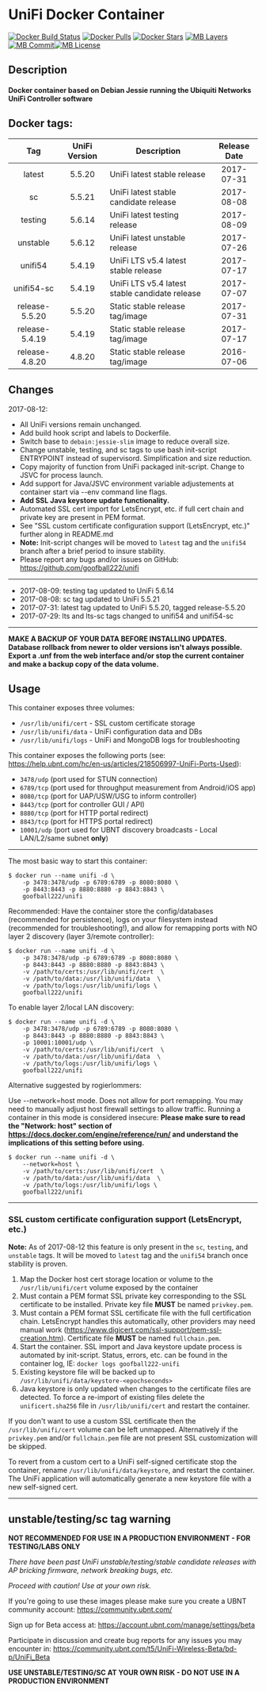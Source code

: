 # UniFi Docker Container

[![Docker Build Status](https://img.shields.io/docker/build/goofball222/unifi.svg)](https://hub.docker.com/r/goofball222/unifi/) [![Docker Pulls](https://img.shields.io/docker/pulls/goofball222/unifi.svg)](https://hub.docker.com/r/goofball222/unifi/) [![Docker Stars](https://img.shields.io/docker/stars/goofball222/unifi.svg)](https://hub.docker.com/r/goofball222/unifi/) [![MB Layers](https://images.microbadger.com/badges/image/goofball222/unifi.svg)](https://microbadger.com/images/goofball222/unifi) [![MB Commit](https://images.microbadger.com/badges/commit/goofball222/unifi.svg)](https://microbadger.com/images/goofball222/unifi)[![MB License](https://images.microbadger.com/badges/license/goofball222/unifi.svg)](https://microbadger.com/images/goofball222/unifi)

## Description

#### Docker container based on Debian Jessie running the Ubiquiti Networks UniFi Controller software

## Docker tags:
| Tag | UniFi Version | Description | Release Date |
| :---: | :---: | --- | :---: |
| latest | 5.5.20 | UniFi latest stable release | 2017-07-31 |
| sc | 5.5.21 | UniFi latest stable candidate release | 2017-08-08 |
| testing | 5.6.14 | UniFi latest testing release | 2017-08-09 |
| unstable | 5.6.12 | UniFi latest unstable release | 2017-07-26 |
| unifi54 | 5.4.19 | UniFi LTS v5.4 latest stable release | 2017-07-17 |
| unifi54-sc | 5.4.19 | UniFi LTS v5.4 latest stable candidate release | 2017-07-07 |
| release-5.5.20 | 5.5.20 | Static stable release tag/image | 2017-07-31 |
| release-5.4.19 | 5.4.19 | Static stable release tag/image | 2017-07-17 |
| release-4.8.20 | 4.8.20 | Static stable release tag/image | 2016-07-06 |

## Changes

2017-08-12:
* All UniFi versions remain unchanged.
* Add build hook script and labels to Dockerfile.
* Switch base to `debain:jessie-slim` image to reduce overall size.
* Change unstable, testing, and sc tags to use bash init-script ENTRYPOINT instead of supervisord. Simplification and size reduction.
* Copy majority of function from UniFi packaged init-script. Change to JSVC for process launch.
* Add support for Java/JSVC environment variable adjustements at container start via --env command line flags.
* **Add SSL Java keystore update functionality.**
* Automated SSL cert import for LetsEncrypt, etc. if full cert chain and private key are present in PEM format.
* See "SSL custom certificate configuration support (LetsEncrypt, etc.)" further along in README.md
* **Note:** Init-script changes will be moved to `latest` tag and the `unifi54` branch after a brief period to insure stability.
* Please report any bugs and/or issues on GitHub: https://github.com/goofball222/unifi

---

* 2017-08-09: testing tag updated to UniFi 5.6.14
* 2017-08-08: sc tag updated to UniFi 5.5.21
* 2017-07-31: latest tag updated to UniFi 5.5.20, tagged release-5.5.20
* 2017-07-29: lts and lts-sc tags changed to unifi54 and unifi54-sc

---

**MAKE A BACKUP OF YOUR DATA BEFORE INSTALLING UPDATES.**
**Database rollback from newer to older versions isn't always possible.**
**Export a .unf from the web interface and/or stop the current container and make a backup copy of the data volume.**


## Usage

This container exposes three volumes:
* `/usr/lib/unifi/cert` - SSL custom certificate storage
* `/usr/lib/unifi/data` - UniFi configuration data and DBs
* `/usr/lib/unifi/logs` - UniFi and MongoDB logs for troubleshooting

This container exposes the following ports (see: https://help.ubnt.com/hc/en-us/articles/218506997-UniFi-Ports-Used):
* `3478/udp` (port used for STUN connection)
* `6789/tcp` (port used for throughput measurement from Android/iOS app)
* `8080/tcp` (port for UAP/USW/USG to inform controller)
* `8443/tcp` (port for controller GUI / API)
* `8880/tcp` (port for HTTP portal redirect)
* `8843/tcp` (port for HTTPS portal redirect)
* `10001/udp` (port used for UBNT discovery broadcasts - Local LAN/L2/same subnet **only**)

---

The most basic way to start this container:

```
$ docker run --name unifi -d \
	-p 3478:3478/udp -p 6789:6789 -p 8080:8080 \
	-p 8443:8443 -p 8880:8880 -p 8843:8843 \
	goofball222/unifi
```


Recommended:
Have the container store the config/databases (recommended for persistence), logs on your filesystem instead (recommended for troubleshooting!), and allow for remapping ports with NO layer 2 discovery (layer 3/remote controller):

```
$ docker run --name unifi -d \
	-p 3478:3478/udp -p 6789:6789 -p 8080:8080 \
	-p 8443:8443 -p 8880:8880 -p 8843:8843 \
	-v /path/to/certs:/usr/lib/unifi/cert  \
	-v /path/to/data:/usr/lib/unifi/data  \
	-v /path/to/logs:/usr/lib/unifi/logs \
	goofball222/unifi
```


To enable layer 2/local LAN discovery:

```
$ docker run --name unifi -d \
	-p 3478:3478/udp -p 6789:6789 -p 8080:8080 \
	-p 8443:8443 -p 8880:8880 -p 8843:8843 \
	-p 10001:10001/udp \
	-v /path/to/certs:/usr/lib/unifi/cert  \
	-v /path/to/data:/usr/lib/unifi/data  \
	-v /path/to/logs:/usr/lib/unifi/logs \
	goofball222/unifi
```


Alternative suggested by rogierlommers: 

Use --network=host mode. Does not allow for port remapping. You may need to manually adjust host firewall settings to allow traffic. Running a container in this mode is considered insecure:
**Please make sure to read the "Network: host" section of https://docs.docker.com/engine/reference/run/ and understand the implications of this setting before using.**

```
$ docker run --name unifi -d \
	--network=host \
	-v /path/to/certs:/usr/lib/unifi/cert  \
	-v /path/to/data:/usr/lib/unifi/data  \
	-v /path/to/logs:/usr/lib/unifi/logs \
	goofball222/unifi
```


---

### SSL custom certificate configuration support (LetsEncrypt, etc.)

**Note:** As of 2017-08-12 this feature is only present in the `sc`, `testing`, and `unstable` tags. It will be moved to `latest` tag and the `unifi54` branch once stability is proven.

1. Map the Docker host cert storage location or volume to the `/usr/lib/unifi/cert` volume exposed by the container
2. Must contain a PEM format SSL private key corresponding to the SSL certificate to be installed.
Private key file **MUST** be named `privkey.pem`. 
3. Must contain a PEM format SSL certificate file with the full certification chain. LetsEncrypt handles this automatically, other providers may need manual work (https://www.digicert.com/ssl-support/pem-ssl-creation.htm).
Certificate file **MUST** be named `fullchain.pem`.
4. Start the container. SSL import and Java keystore update process is automated by init-script. Status, errors, etc. can be found in the container log, IE: `docker logs goofball222-unifi`
5. Existing keystore file will be backed up to  `/usr/lib/unifi/data/keystore-<epochseconds>`
6. Java keystore is only updated when changes to the certificate files are detected. To force a re-import of existing files delete the `unificert.sha256` file in `/usr/lib/unifi/cert` and restart the container.

If you don't want to use a custom SSL certificate then the `/usr/lib/unifi/cert` volume can be left unmapped. Alternatively if the `privkey.pem` and/or `fullchain.pem` file are not present SSL customization will be skipped.

To revert from a custom cert to a UniFi self-signed certificate stop the container, rename `/usr/lib/unifi/data/keystore`, and restart the container. The UniFi application will automatically generate a new keystore file with a new self-signed cert.

---


## unstable/testing/sc tag warning

**NOT RECOMMENDED FOR USE IN A PRODUCTION ENVIRONMENT - FOR TESTING/LABS ONLY**

_There have been past UniFi unstable/testing/stable candidate releases with AP bricking firmware, network breaking bugs, etc._

_Proceed with caution! Use at your own risk._

If you're going to use these images please make sure you create a UBNT community account:
https://community.ubnt.com/

Sign up for Beta access at:
https://account.ubnt.com/manage/settings/beta

Participate in discussion and create bug reports for any issues you may encounter in:
https://community.ubnt.com/t5/UniFi-Wireless-Beta/bd-p/UniFi_Beta

**USE UNSTABLE/TESTING/SC AT YOUR OWN RISK - DO NOT USE IN A PRODUCTION ENVIRONMENT**

[//]: # (Licensed under the Apache 2.0 license)
[//]: # (Copyright 2017 The Goofball - goofball222@gmail.com)
